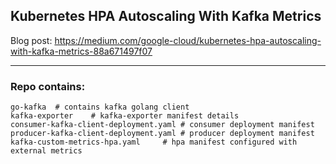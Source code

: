 
## Kubernetes HPA Autoscaling With Kafka Metrics

Blog post: https://medium.com/google-cloud/kubernetes-hpa-autoscaling-with-kafka-metrics-88a671497f07

---

### Repo contains:

```
go-kafka  # contains kafka golang client
kafka-exporter    # kafka-exporter manifest details
consumer-kafka-client-deployment.yaml # consumer deployment manifest
producer-kafka-client-deployment.yaml # producer deployment manifest
kafka-custom-metrics-hpa.yaml     # hpa manifest configured with external metrics
```

